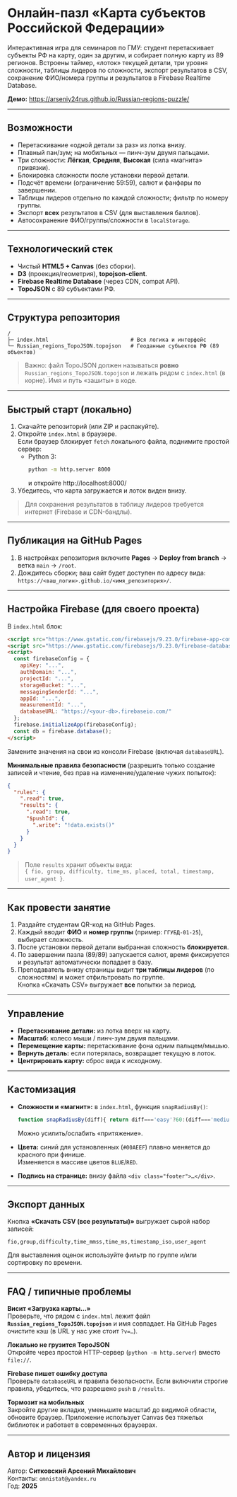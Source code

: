 # Онлайн-пазл «Карта субъектов Российской Федерации»

Интерактивная игра для семинаров по ГМУ: студент перетаскивает субъекты РФ на карту, один за другим, и собирает полную карту из 89 регионов. Встроены таймер, «лоток» текущей детали, три уровня сложности, таблицы лидеров по сложности, экспорт результатов в CSV, сохранение ФИО/номера группы и результатов в Firebase Realtime Database.

**Демо:** https://arseniy24rus.github.io/Russian-regions-puzzle/

---

## Возможности

- Перетаскивание «одной детали за раз» из лотка внизу.
- Плавный пан/зум; на мобильных — пинч-зум двумя пальцами.
- Три сложности: **Лёгкая**, **Средняя**, **Высокая** (сила «магнита» привязки).
- Блокировка сложности после установки первой детали.
- Подсчёт времени (ограничение 59:59), салют и фанфары по завершении.
- Таблицы лидеров отдельно по каждой сложности; фильтр по номеру группы.
- Экспорт **всех** результатов в CSV (для выставления баллов).
- Автосохранение ФИО/группы/сложности в `localStorage`.

---

## Технологический стек

- Чистый **HTML5 + Canvas** (без сборки).
- **D3** (проекция/геометрия), **topojson-client**.
- **Firebase Realtime Database** (через CDN, compat API).
- **TopoJSON** с 89 субъектами РФ.

---

## Структура репозитория

```
/
├─ index.html                          # Вся логика и интерфейс
└─ Russian_regions_TopoJSON.topojson   # Геоданные субъектов РФ (89 объектов)
```

> Важно: файл TopoJSON должен называться **ровно** `Russian_regions_TopoJSON.topojson` и лежать рядом с `index.html` (в корне). Имя и путь «зашиты» в коде.

---

## Быстрый старт (локально)

1. Скачайте репозиторий (или ZIP и распакуйте).
2. Откройте `index.html` в браузере.  
   Если браузер блокирует `fetch` локального файла, поднимите простой сервер:
   - Python 3:
     ```bash
     python -m http.server 8000
     ```
     и откройте http://localhost:8000/
3. Убедитесь, что карта загружается и лоток виден внизу.

> Для сохранения результатов в таблицу лидеров требуется интернет (Firebase и CDN-бандлы).

---

## Публикация на GitHub Pages

1. В настройках репозитория включите **Pages** → **Deploy from branch** → ветка `main` → `/root`.
2. Дождитесь сборки; ваш сайт будет доступен по адресу вида:  
   `https://<ваш_логин>.github.io/<имя_репозитория>/`.

---

## Настройка Firebase (для своего проекта)

В `index.html` блок:

```html
<script src="https://www.gstatic.com/firebasejs/9.23.0/firebase-app-compat.js"></script>
<script src="https://www.gstatic.com/firebasejs/9.23.0/firebase-database-compat.js"></script>
<script>
  const firebaseConfig = {
    apiKey: "...",
    authDomain: "...",
    projectId: "...",
    storageBucket: "...",
    messagingSenderId: "...",
    appId: "...",
    measurementId: "...",
    databaseURL: "https://<your-db>.firebaseio.com/"
  };
  firebase.initializeApp(firebaseConfig);
  const db = firebase.database();
</script>
```

Замените значения на свои из консоли Firebase (включая `databaseURL`).

**Минимальные правила безопасности** (разрешить только создание записей и чтение, без прав на изменение/удаление чужих попыток):

```json
{
  "rules": {
    ".read": true,
    "results": {
      ".read": true,
      "$pushId": {
        ".write": "!data.exists()"
      }
    }
  }
}
```

> Поле `results` хранит объекты вида:  
> `{ fio, group, difficulty, time_ms, placed, total, timestamp, user_agent }`.

---

## Как провести занятие

1. Раздайте студентам QR-код на GitHub Pages.
2. Каждый вводит **ФИО** и **номер группы** (пример: `ГГУБД-01-25`), выбирает сложность.
3. После установки первой детали выбранная сложность **блокируется**.
4. По завершении пазла (89/89) запускается салют, время фиксируется и результат автоматически попадает в базу.
5. Преподаватель внизу страницы видит **три таблицы лидеров** (по сложностям) и может отфильтровать по группе.  
   Кнопка «Скачать CSV» выгружает **все** попытки за период.

---

## Управление

- **Перетаскивание детали:** из лотка вверх на карту.
- **Масштаб:** колесо мыши / пинч-зум двумя пальцами.
- **Перемещение карты:** перетаскивание фона одним пальцем/мышью.
- **Вернуть деталь:** если потерялась, возвращает текущую в лоток.
- **Центрировать карту:** сброс вида к исходному.

---

## Кастомизация

- **Сложности и «магнит»:** в `index.html`, функция `snapRadiusBy()`:
  ```js
  function snapRadiusBy(diff){ return diff==='easy'?60:(diff==='medium'?30:12); }
  ```
  Можно усилить/ослабить «притяжение».

- **Цвета:** синий для установленных (`#00AEEF`) плавно меняется до красного при финише.  
  Изменяется в массиве цветов `BLUE`/`RED`.

- **Подпись на странице:** внизу файла `<div class="footer">…</div>`.

---

## Экспорт данных

Кнопка **«Скачать CSV (все результаты)»** выгружает сырой набор записей:
```
fio,group,difficulty,time_mmss,time_ms,timestamp_iso,user_agent
```
Для выставления оценок используйте фильтр по группе и/или сортировку по времени.

---

## FAQ / типичные проблемы

**Висит «Загрузка карты…»**  
Проверьте, что рядом с `index.html` лежит файл **`Russian_regions_TopoJSON.topojson`** и имя совпадает. На GitHub Pages очистите кэш (в URL у нас уже стоит `?v=…`).

**Локально не грузится TopoJSON**  
Откройте через простой HTTP-сервер (`python -m http.server`) вместо `file://`.

**Firebase пишет ошибку доступа**  
Проверьте `databaseURL` и правила безопасности. Если включили строгие правила, убедитесь, что разрешено `push` в `/results`.

**Тормозит на мобильных**  
Закройте другие вкладки, уменьшите масштаб до видимой области, обновите браузер. Приложение использует Canvas без тяжелых библиотек и работает в современных браузерах.

---

## Автор и лицензия

Автор: **Ситковский Арсений Михайлович**  
Контакты: `omnistat@yandex.ru`  
Год: **2025**
